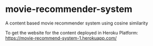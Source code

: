 # movie-recommender-system
A content based movie recommender system using cosine similarity


To get the website for the content deployed in Heroku Platform:
https://movie-recommend-system-1.herokuapp.com/
